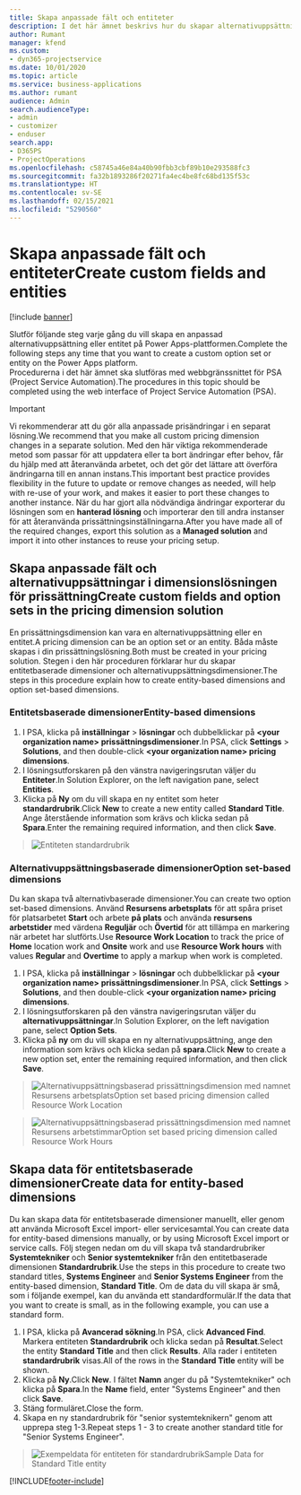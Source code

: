 ```yaml
---
title: Skapa anpassade fält och entiteter
description: I det här ämnet beskrivs hur du skapar alternativuppsättningar och entiteter i din egen lösning i Power Apps-plattformen.
author: Rumant
manager: kfend
ms.custom:
- dyn365-projectservice
ms.date: 10/01/2020
ms.topic: article
ms.service: business-applications
ms.author: rumant
audience: Admin
search.audienceType:
- admin
- customizer
- enduser
search.app:
- D365PS
- ProjectOperations
ms.openlocfilehash: c58745a46e84a40b90fbb3cbf89b10e293588fc3
ms.sourcegitcommit: fa32b1893286f20271fa4ec4be8fc68bd135f53c
ms.translationtype: HT
ms.contentlocale: sv-SE
ms.lasthandoff: 02/15/2021
ms.locfileid: "5290560"
---
```

# <a name="create-custom-fields-and-entities"></a><span data-ttu-id="7b891-103">Skapa anpassade fält och entiteter</span><span class="sxs-lookup"><span data-stu-id="7b891-103">Create custom fields and entities</span></span> 

[!include [banner](../includes/psa-now-project-operations.md)]

<span data-ttu-id="7b891-104">Slutför följande steg varje gång du vill skapa en anpassad alternativuppsättning eller entitet på Power Apps-plattformen.</span><span class="sxs-lookup"><span data-stu-id="7b891-104">Complete the following steps any time that you want to create a custom option set or entity on the Power Apps platform.</span></span>  
<span data-ttu-id="7b891-105">Procedurerna i det här ämnet ska slutföras med webbgränssnittet för PSA (Project Service Automation).</span><span class="sxs-lookup"><span data-stu-id="7b891-105">The procedures in this topic should be completed using the web interface of Project Service Automation (PSA).</span></span>

> [!IMPORTANT]
> <span data-ttu-id="7b891-106">Vi rekommenderar att du gör alla anpassade prisändringar i en separat lösning.</span><span class="sxs-lookup"><span data-stu-id="7b891-106">We recommend that you make all custom pricing dimension changes in a separate solution.</span></span> <span data-ttu-id="7b891-107">Med den här viktiga rekommenderade metod som passar för att uppdatera eller ta bort ändringar efter behov, får du hjälp med att återanvända arbetet, och det gör det lättare att överföra ändringarna till en annan instans.</span><span class="sxs-lookup"><span data-stu-id="7b891-107">This important best practice provides flexibility in the future to update or remove changes as needed, will help with re-use of your work, and makes it easier to port these changes to another instance.</span></span> <span data-ttu-id="7b891-108">När du har gjort alla nödvändiga ändringar exporterar du lösningen som en **hanterad lösning** och importerar den till andra instanser för att återanvända prissättningsinställningarna.</span><span class="sxs-lookup"><span data-stu-id="7b891-108">After you have made all of the required changes, export this solution as a **Managed solution** and import it into other instances to reuse your pricing setup.</span></span>

  
## <a name="create-custom-fields-and-option-sets-in-the-pricing-dimension-solution"></a><span data-ttu-id="7b891-109">Skapa anpassade fält och alternativuppsättningar i dimensionslösningen för prissättning</span><span class="sxs-lookup"><span data-stu-id="7b891-109">Create custom fields and option sets in the pricing dimension solution</span></span>

<span data-ttu-id="7b891-110">En prissättningsdimension kan vara en alternativuppsättning eller en entitet.</span><span class="sxs-lookup"><span data-stu-id="7b891-110">A pricing dimension can be an option set or an entity.</span></span> <span data-ttu-id="7b891-111">Båda måste skapas i din prissättningslösning.</span><span class="sxs-lookup"><span data-stu-id="7b891-111">Both must be created in your pricing solution.</span></span> <span data-ttu-id="7b891-112">Stegen i den här proceduren förklarar hur du skapar entitetbaserade dimensioner och alternativuppsättningsdimensioner.</span><span class="sxs-lookup"><span data-stu-id="7b891-112">The steps in this procedure explain how to create entity-based dimensions and option set-based dimensions.</span></span>

### <a name="entity-based-dimensions"></a><span data-ttu-id="7b891-113">Entitetsbaserade dimensioner</span><span class="sxs-lookup"><span data-stu-id="7b891-113">Entity-based dimensions</span></span>

1. <span data-ttu-id="7b891-114">I PSA, klicka på **inställningar** > **lösningar** och dubbelklickar på **\<your organization name> prissättningsdimensioner**.</span><span class="sxs-lookup"><span data-stu-id="7b891-114">In PSA, click **Settings** > **Solutions**, and then double-click **\<your organization name> pricing dimensions**.</span></span>
2. <span data-ttu-id="7b891-115">I lösningsutforskaren på den vänstra navigeringsrutan väljer du **Entiteter**.</span><span class="sxs-lookup"><span data-stu-id="7b891-115">In Solution Explorer, on the left navigation pane, select **Entities**.</span></span>
3. <span data-ttu-id="7b891-116">Klicka på **Ny** om du vill skapa en ny entitet som heter **standardrubrik**.</span><span class="sxs-lookup"><span data-stu-id="7b891-116">Click **New** to create a new entity called **Standard Title**.</span></span> <span data-ttu-id="7b891-117">Ange återstående information som krävs och klicka sedan på **Spara**.</span><span class="sxs-lookup"><span data-stu-id="7b891-117">Enter the remaining required information, and then click **Save**.</span></span>

> ![Entiteten standardrubrik](media/Standard-Title-entity-definition.png)


### <a name="option-set-based-dimensions"></a><span data-ttu-id="7b891-119">Alternativuppsättningsbaserade dimensioner</span><span class="sxs-lookup"><span data-stu-id="7b891-119">Option set-based dimensions</span></span> 
<span data-ttu-id="7b891-120">Du kan skapa två alternativbaserade dimensioner.</span><span class="sxs-lookup"><span data-stu-id="7b891-120">You can create two option set-based dimensions.</span></span> <span data-ttu-id="7b891-121">Använd **Resursens arbetsplats** för att spåra priset för platsarbetet **Start** och arbete **på plats** och använda **resursens arbetstider** med värdena **Reguljär** och **Övertid** för att tillämpa en markering när arbetet har slutförts.</span><span class="sxs-lookup"><span data-stu-id="7b891-121">Use **Resource Work Location** to track the price of **Home** location work and **Onsite** work and use **Resource Work hours** with values **Regular** and **Overtime** to apply a markup when work is completed.</span></span>


1. <span data-ttu-id="7b891-122">I PSA, klicka på **inställningar** > **lösningar** och dubbelklickar på **\<your organization name> prissättningsdimensioner**.</span><span class="sxs-lookup"><span data-stu-id="7b891-122">In PSA, click **Settings** > **Solutions**, and then double-click  **\<your organization name> pricing dimensions**.</span></span> 
2. <span data-ttu-id="7b891-123">I lösningsutforskaren på den vänstra navigeringsrutan väljer du **alternativuppsättningar**.</span><span class="sxs-lookup"><span data-stu-id="7b891-123">In Solution Explorer, on the left navigation pane, select  **Option Sets**.</span></span> 
3. <span data-ttu-id="7b891-124">Klicka på **ny** om du vill skapa en ny alternativuppsättning, ange den information som krävs och klicka sedan på **spara**.</span><span class="sxs-lookup"><span data-stu-id="7b891-124">Click **New** to create a new option set, enter the remaining required information, and then click **Save**.</span></span>

> ![<span data-ttu-id="7b891-125">Alternativuppsättningsbaserad prissättningsdimension med namnet Resursens arbetsplats</span><span class="sxs-lookup"><span data-stu-id="7b891-125">Option set based pricing dimension called Resource Work Location</span></span> ](media/Option-set-PD-called-Resource-Work-Location.png)

> ![<span data-ttu-id="7b891-126">Alternativuppsättningsbaserad prissättningsdimension med namnet Resursens arbetstimmar</span><span class="sxs-lookup"><span data-stu-id="7b891-126">Option set based pricing dimension called Resource Work Hours</span></span> ](media/Option-set-PD-called-Resource-Work-Hours.PNG)


## <a name="create-data-for-entity-based-dimensions"></a><span data-ttu-id="7b891-127">Skapa data för entitetsbaserade dimensioner</span><span class="sxs-lookup"><span data-stu-id="7b891-127">Create data for entity-based dimensions</span></span>

<span data-ttu-id="7b891-128">Du kan skapa data för entitetsbaserade dimensioner manuellt, eller genom att använda Microsoft Excel import- eller servicesamtal.</span><span class="sxs-lookup"><span data-stu-id="7b891-128">You can create data for entity-based dimensions manually, or by using Microsoft Excel import or service calls.</span></span> <span data-ttu-id="7b891-129">Följ stegen nedan om du vill skapa två standardrubriker **Systemtekniker** och **Senior systemtekniker** från den entitetbaserade dimensionen **Standardrubrik**.</span><span class="sxs-lookup"><span data-stu-id="7b891-129">Use the steps in this procedure to create two standard titles, **Systems Engineer** and **Senior Systems Engineer** from the entity-based dimension, **Standard Title**.</span></span> <span data-ttu-id="7b891-130">Om de data du vill skapa är små, som i följande exempel, kan du använda ett standardformulär.</span><span class="sxs-lookup"><span data-stu-id="7b891-130">If the data that you want to create is small, as in the following example, you can use a standard form.</span></span>

1. <span data-ttu-id="7b891-131">I PSA, klicka på **Avancerad sökning**.</span><span class="sxs-lookup"><span data-stu-id="7b891-131">In PSA, click **Advanced Find**.</span></span> <span data-ttu-id="7b891-132">Markera entiteten **Standardrubrik** och klicka sedan på **Resultat**.</span><span class="sxs-lookup"><span data-stu-id="7b891-132">Select the entity **Standard Title** and then click **Results**.</span></span> <span data-ttu-id="7b891-133">Alla rader i entiteten **standardrubrik** visas.</span><span class="sxs-lookup"><span data-stu-id="7b891-133">All of the rows in the **Standard Title** entity will be shown.</span></span>
2. <span data-ttu-id="7b891-134">Klicka på **Ny**.</span><span class="sxs-lookup"><span data-stu-id="7b891-134">Click **New**.</span></span> <span data-ttu-id="7b891-135">I fältet **Namn** anger du på "Systemtekniker" och klicka på **Spara**.</span><span class="sxs-lookup"><span data-stu-id="7b891-135">In the **Name** field, enter "Systems Engineer" and then click **Save**.</span></span>
3. <span data-ttu-id="7b891-136">Stäng formuläret.</span><span class="sxs-lookup"><span data-stu-id="7b891-136">Close the form.</span></span> 
4. <span data-ttu-id="7b891-137">Skapa en ny standardrubrik för "senior systemteknikern" genom att upprepa steg 1-3.</span><span class="sxs-lookup"><span data-stu-id="7b891-137">Repeat steps 1 - 3 to create another standard title for "Senior Systems Engineer".</span></span>

> ![<span data-ttu-id="7b891-138">Exempeldata för entiteten för standardrubrik</span><span class="sxs-lookup"><span data-stu-id="7b891-138">Sample Data for Standard Title entity</span></span> ](media/ST-data.png)




[!INCLUDE[footer-include](../includes/footer-banner.md)]